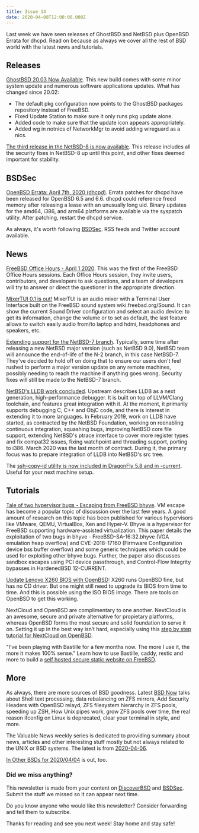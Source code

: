 ```yaml
---
title: Issue 14
date: 2020-04-08T12:00:00.000Z
---
```


Last week we have seen releases of GhostBSD and NetBSD plus OpenBSD Errata for dhcpd. Read on because as always we cover all the rest of BSD world with the latest news and tutorials.

<!-- more -->

## Releases

[GhostBSD 20.03 Now Available](http://ghostbsd.org/20.03_release_announcement?utm_source=bsdweekly). This new build comes with some minor system update and numerous software applications updates. What has changed since 20.02:
- The default pkg configuration now points to the GhostBSD packages repository instead of FreeBSD.
- Fixed Update Station to make sure it only runs pkg update alone.
- Added code to make sure that the update icon appears appropriately.
- Added wg in notnics of NetworkMgr to avoid adding wireguard as a nics.

[The third release in the NetBSD-8 is now available](https://blog.netbsd.org/tnf/entry/netbsd_8_2_is_available?utm_source=bsdweekly). This release includes all the security fixes in NetBSD-8 up until this point, and other fixes deemed important for stability.

## BSDSec

[OpenBSD Errata: April 7th, 2020 (dhcpd)](https://bsdsec.net/articles/openbsd-errata-april-7th-2020-dhcpd?utm_source=bsdweekly). Errata patches for dhcpd have been released for OpenBSD 6.5 and 6.6. dhcpd could reference freed memory after releasing a lease with an unusually long uid. Binary updates for the amd64, i386, and arm64 platforms are available via the syspatch utility. After patching, restart the dhcpd service.

As always, it's worth following [BSDSec](https://bsdsec.net). RSS feeds and Twitter account available.

## News

[FreeBSD Office Hours - April 1 2020](https://www.youtube.com/watch?v=6qBm5NM3zTQ&utm_source=bsdweekly). This was the first of the FreeBSD Office Hours sessions. Each Office Hours session, they invite users, contributors, and developers to ask questions, and a team of developers will try to answer or direct the questioner in the appropriate direction.

[MixerTUI 0.1 is out!](https://alfix.gitlab.io/bsd/2020/04/02/mixertui-0-1.html?utm_source=bsdweekly) MixerTUI is an audio mixer with a Terminal User Interface built on the FreeBSD sound system wiki.freebsd.org/Sound. It can show the current Sound Driver configuration and select an audio device: to get its information, change the volume or to set as default, the last feature allows to switch easily audio from/to laptop and hdmi, headphones and speakers, etc.

[Extending support for the NetBSD-7 branch](https://blog.netbsd.org/tnf/entry/extending_support_for_the_netbsd?utm_source=bsdweekly). Typically, some time after releasing a new NetBSD major version (such as NetBSD 9.0), NetBSD team will announce the end-of-life of the N-2 branch, in this case NetBSD-7. They've decided to hold off on doing that to ensure our users don't feel rushed to perform a major version update on any remote machines, possibly needing to reach the machine if anything goes wrong. Security fixes will still be made to the NetBSD-7 branch.

[NetBSD's LLDB work concluded](https://blog.netbsd.org/tnf/entry/lldb_work_concluded?utm_source=bsdweekly). Upstream describes LLDB as a next generation, high-performance debugger. It is built on top of LLVM/Clang toolchain, and features great integration with it. At the moment, it primarily supports debugging C, C++ and ObjC code, and there is interest in extending it to more languages. In February 2019, work on LLDB have started, as contracted by the NetBSD Foundation, working on reenabling continuous integration, squashing bugs, improving NetBSD core file support, extending NetBSD's ptrace interface to cover more register types and fix compat32 issues, fixing watchpoint and threading support, porting to i386. March 2020 was the last month of contract. During it, the primary focus was to prepare integration of LLDB into NetBSD's src tree.

The [ssh-copy-id utility is now included in DragonFly 5.8 and in -current](https://www.dragonflydigest.com/2020/04/06/24367.html?utm_source=bsdweekly). Useful for your next machine setup.

## Tutorials

[Tale of two hypervisor bugs - Escaping from FreeBSD bhyve](http://phrack.org/papers/escaping_from_freebsd_bhyve.html?utm_source=bsdweekly). VM escape has become a popular topic of discussion over the last few years. A good amount of research on this topic has been published for various hypervisors like VMware, QEMU, VirtualBox, Xen and Hyper-V. Bhyve is a hypervisor for FreeBSD supporting hardware-assisted virtualization. This paper details the exploitation of two bugs in bhyve - FreeBSD-SA-16:32.bhyve (VGA emulation heap overflow) and CVE-2018-17160 (Firmware Configuration device bss buffer overflow) and some generic techniques which could be used for exploiting other bhyve bugs. Further, the paper also discusses sandbox escapes using PCI device passthrough, and Control-Flow Integrity bypasses in HardenedBSD 12-CURRENT.

[Update Lenovo X260 BIOS with OpenBSD](https://www.tumfatig.net/20200331/update-lenovo-x260-bios-with-openbsd/?utm_source=bsdweekly): X260 runs OpenBSD fine, but has no CD driver. But one might still need to upgrade its BIOS from time to time. And this is possible using the ISO BIOS image. There are tools on OpenBSD to get this working.

NextCloud and OpenBSD are complimentary to one another. NextCloud is an awesome, secure and private alternative for propietary platforms, whereas OpenBSD forms the most secure and solid foundation to serve it on. Setting it up in the best way isn’t hard, especially using this [step by step tutorial for NextCloud on OpenBSD](https://h3artbl33d.nl/2020-nextcloud.html?utm_source=bsdweekly).

"I’ve been playing with Bastille for a few months now. The more I use it, the more it makes 100% sense." Learn how to use Bastille, caddy, restic and more to build a [self hosted secure static website on FreeBSD](https://www.jaredwolff.com/my-latest-self-hosted-hugo-workflow/?utm_source=bsdweekly).

## More

As always, there are more sources of BSD goodness. Latest [BSD Now](https://www.youtube.com/watch?v=UJ_typ12d_w&utm_source=bsdweekly) talks about Shell text processing, data rebalancing on ZFS mirrors, Add Security Headers with OpenBSD relayd, ZFS filesystem hierarchy in ZFS pools, speeding up ZSH, How Unix pipes work, grow ZFS pools over time, the real reason ifconfig on Linux is deprecated, clear your terminal in style, and more.

The Valuable News weekly series is dedicated to providing summary about news, articles and other interesting stuff mostly but not always related to the UNIX or BSD systems. The latest is from [2020-04-06](https://vermaden.wordpress.com/2020/04/06/valuable-news-2020-04-06/?utm_source=bsdweekly).

[In Other BSDs for 2020/04/04](https://www.dragonflydigest.com/2020/04/04/24357.html?utm_source=bsdweekly) is out, too.

### Did we miss anything?

This newsletter is made from your content on [DiscoverBSD](https://discoverbsd.com) and [BSDSec](https://bsdsec.net). Submit the stuff we missed so it can appear next time.

Do you know anyone who would like this newsletter? Consider forwarding and tell them to subscribe.

Thanks for reading and see you next week! Stay home and stay safe!
